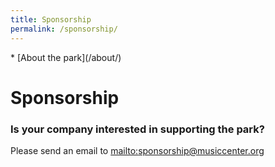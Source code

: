 ```yaml
---
title: Sponsorship
permalink: /sponsorship/
---
```


<nav markdown="1">
* [About the park](/about/)
</nav>

Sponsorship
==========

### Is your company interested in supporting the park?

Please send an email to [mailto:sponsorship@musiccenter.org](sponsorship@musiccenter.org)
